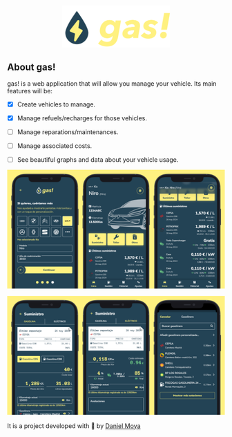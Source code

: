 <p align="center">
	<a href="https://gas.danimoya.es" target="_blank">
		<img src="/public/assets/logo.svg" width="250" alt="gas! Logo">
	</a>
</p>

## About gas!
gas! is a web application that will allow you manage your vehicle. Its main features will be:
- [x] Create vehicles to manage.
- [x] Manage refuels/recharges for those vehicles.
- [ ] Manage reparations/maintenances.
- [ ] Manage associated costs.
- [ ] See beautiful graphs and data about your vehicle usage.


<p align="center">
	<img src="/public/assets/screenshots-1.png" width="1072" alt="gas! app screenshots">
</p>
<p align="center">
	<img src="/public/assets/screenshots-2.png" width="1072" alt="gas! app screenshots">
</p>

It is a project developed with 💚 by [Daniel Moya](https://dmoya.dev)




